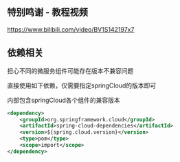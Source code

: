 ## 特别鸣谢 - 教程视频

https://www.bilibili.com/video/BV1S142197x7



## 依赖相关

担心不同的微服务组件可能存在版本不兼容问题

直接使用如下依赖，仅需要指定springCloud的版本即可

内部包含springCloud各个组件的兼容版本

```xml
<dependency>
    <groupId>org.springframework.cloud</groupId>
    <artifactId>spring-cloud-dependencies</artifactId>
    <version>${spring.cloud.version}</version>
    <type>pom</type>
    <scope>import</scope>
</dependency>
```

